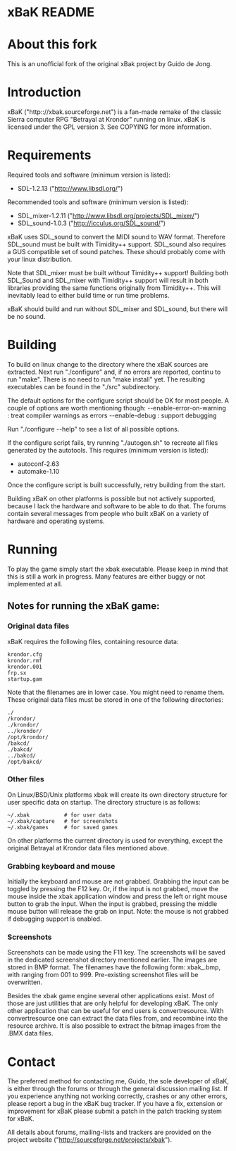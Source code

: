xBaK README
===========

# About this fork
This is an unofficial fork of the original xBak project by Guido de Jong.

# Introduction

xBaK ("http:://xbak.sourceforge.net") is a fan-made remake of the classic
Sierra computer RPG "Betrayal at Krondor" running on linux. xBaK is licensed
under the GPL version 3. See COPYING for more information.

# Requirements

Required tools and software (minimum version is listed):
* SDL-1.2.13      ("http://www.libsdl.org/")

Recommended tools and software (minimum version is listed):
 * SDL_mixer-1.2.11 ("http://www.libsdl.org/projects/SDL_mixer/")
 * SDL_sound-1.0.3 ("http://icculus.org/SDL_sound/")

xBaK uses SDL_sound to convert the MIDI sound to WAV format. Therefore
SDL_sound must be built with Timidity++ support. SDL_sound also requires a GUS
compatible set of sound patches. These should probably come with your linux
distribution.

Note that SDL_mixer must be built _without_ Timidity++ support! Building both
SDL_Sound and SDL_mixer with Timidity++ support will result in both libraries
providing the same functions originally from Timidity++. This will inevitably
lead to either build time or run time problems.

xBaK should build and run without SDL_mixer and SDL_sound, but there will be no
sound.

# Building

To build on linux change to the directory where the xBaK sources are extracted.
Next run "./configure" and, if no errors are reported, continu to run "make".
There is no need to run "make install" yet. The resulting executables can be
found in the "./src" subdirectory.

The default options for the configure script should be OK for most people. A
couple of options are worth mentioning though:
  --enable-error-on-warning  : treat compiler warnings as errors
  --enable-debug             : support debugging

Run "./configure --help" to see a list of all possible options.

If the configure script fails, try running "./autogen.sh" to recreate all
files generated by the autotools. This requires (minimum version is listed):

* autoconf-2.63
* automake-1.10

Once the configure script is built successfully, retry building from the start.

Building xBaK on other platforms is possible but not actively supported,
because I lack the hardware and software to be able to do that. The forums
contain several messages from people who built xBaK on a variety of hardware
and operating systems.

# Running

To play the game simply start the xbak executable. Please keep in mind that
this is still a work in progress. Many features are either buggy or not
implemented at all.

## Notes for running the xBaK game:

### Original data files

xBaK requires the following files, containing resource data:

```
krondor.cfg
krondor.rmf
krondor.001
frp.sx
startup.gam
```

Note that the filenames are in lower case. You might need to rename them.
These original data files must be stored in one of the following
directories:

```
./
/krondor/
./krondor/
../krondor/
/opt/krondor/
/bakcd/
./bakcd/
../bakcd/
/opt/bakcd/
```

### Other files

On Linux/BSD/Unix platforms xbak will create its own directory structure
for user specific data on startup. The directory structure is as follows:

```
~/.xbak           # for user data
~/.xbak/capture   # for screenshots
~/.xbak/games     # for saved games
```

On other platforms the current directory is used for everything, except
the original Betrayal at Krondor data files mentioned above.

### Grabbing keyboard and mouse

  Initially the keyboard and mouse are not grabbed. Grabbing the input
  can be toggled by pressing the F12 key. Or, if the input is not grabbed,
  move the mouse inside the xbak application window and press the left
  or right mouse button to grab the input. When the input is grabbed,
  pressing the middle mouse button will release the grab on input.
  Note: the mouse is not grabbed if debugging support is enabled.

### Screenshots

Screenshots can be made using the F11 key. The screenshots will be saved
in the dedicated screenshot directory mentioned earlier. The images are
stored in BMP format. The filenames have the following form:
xbak_<nnn>.bmp, with <nnn> ranging from 001 to 999. Pre-existing screenshot
files will be overwritten.

Besides the xbak game engine several other applications exist. Most of those
are just utilities that are only helpful for developing xBaK. The only other
application that can be useful for end users is convertresource. With
convertresource one can extract the data files from, and recombine into the
resource archive. It is also possible to extract the bitmap images from the
.BMX data files.

# Contact

The preferred method for contacting me, Guido, the sole developer of xBaK,
is either through the forums or through the general discussion mailing list.
If you experience anything not working correctly, crashes or any other errors,
please report a bug in the xBaK bug tracker. If you have a fix, extension
or improvement for xBaK please submit a patch in the patch tracking system for
xBaK.

All details about forums, mailing-lists and trackers are provided on the
project website ("http://sourceforge.net/projects/xbak").
